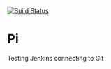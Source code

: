 [![Build Status](http://ec2-3-129-246-212.us-east-2.compute.amazonaws.com/buildStatus/icon?job=github-pipeline)](http://ec2-3-129-246-212.us-east-2.compute.amazonaws.com/job/github-pipeline/)


# Pi



Testing Jenkins connecting to Git
